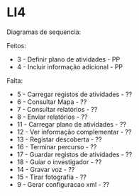 # LI4
Diagramas de sequencia:

Feitos:
* 3 - Definir plano de atividades - PP
* 4 - Incluir informação adicional - PP

Falta:
* 5 - Carregar registos de atividades - ??
* 6 - Consultar Mapa - ??
* 7 - Consultar relatórios - ??
* 8 - Enviar relatórios - ??
* 11 - Carregar plano de atividades - ??
* 12 - Ver informação complementar - ??
* 13 - Registar descoberta - ??
* 16 - Terminar percurso - ??
* 17 - Guardar registos de atividades - ??
* 18 - Guiar o investigador - ??
* 14 - Gravar voz - ??
* 15 - Tirar fotografia - ??
* 9 - Gerar configuracao xml - ??